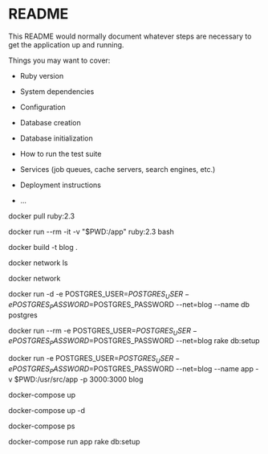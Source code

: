 # README

This README would normally document whatever steps are necessary to get the
application up and running.

Things you may want to cover:

* Ruby version

* System dependencies

* Configuration

* Database creation

* Database initialization

* How to run the test suite

* Services (job queues, cache servers, search engines, etc.)

* Deployment instructions

* ...


docker pull ruby:2.3

docker run --rm -it -v "$PWD:/app" ruby:2.3 bash

docker build -t blog .

docker network ls

docker network

docker run -d -e POSTGRES_USER=$POSTGRES_USER -e POSTGRES_PASSWORD=$POSTGRES_PASSWORD --net=blog --name db postgres

docker run --rm -e POSTGRES_USER=$POSTGRES_USER -e POSTGRES_PASSWORD=$POSTGRES_PASSWORD --net=blog rake db:setup

docker run -e POSTGRES_USER=$POSTGRES_USER -e POSTGRES_PASSWORD=$POSTGRES_PASSWORD --net=blog --name app -v $PWD:/usr/src/app -p 3000:3000 blog

docker-compose up

docker-compose up -d

docker-compose ps

docker-compose run app rake db:setup
